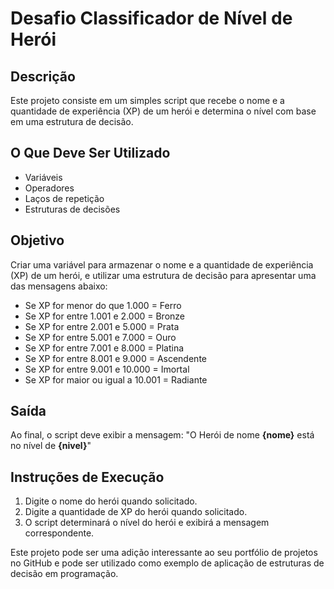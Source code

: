 # Desafio Classificador de Nível de Herói

## Descrição
Este projeto consiste em um simples script que recebe o nome e a quantidade de experiência (XP) de um herói e determina o nível com base em uma estrutura de decisão.

## O Que Deve Ser Utilizado
- Variáveis
- Operadores
- Laços de repetição
- Estruturas de decisões

## Objetivo
Criar uma variável para armazenar o nome e a quantidade de experiência (XP) de um herói, e utilizar uma estrutura de decisão para apresentar uma das mensagens abaixo:

- Se XP for menor do que 1.000 = Ferro
- Se XP for entre 1.001 e 2.000 = Bronze
- Se XP for entre 2.001 e 5.000 = Prata
- Se XP for entre 5.001 e 7.000 = Ouro
- Se XP for entre 7.001 e 8.000 = Platina
- Se XP for entre 8.001 e 9.000 = Ascendente
- Se XP for entre 9.001 e 10.000 = Imortal
- Se XP for maior ou igual a 10.001 = Radiante

## Saída
Ao final, o script deve exibir a mensagem:
"O Herói de nome **{nome}** está no nível de **{nivel}**"

## Instruções de Execução
1. Digite o nome do herói quando solicitado.
2. Digite a quantidade de XP do herói quando solicitado.
3. O script determinará o nível do herói e exibirá a mensagem correspondente.

Este projeto pode ser uma adição interessante ao seu portfólio de projetos no GitHub e pode ser utilizado como exemplo de aplicação de estruturas de decisão em programação.
